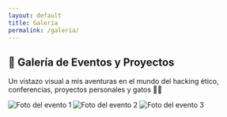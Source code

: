 ```yaml
---
layout: default
title: Galería
permalink: /galeria/
---
```


## 📸 Galería de Eventos y Proyectos

Un vistazo visual a mis aventuras en el mundo del hacking ético, conferencias, proyectos personales y gatos 💜🐾

<div class="gallery">
  <img src="/assets/img/galeria/foto1.jpg" alt="Foto del evento 1">
  <img src="/assets/img/galeria/foto2.jpg" alt="Foto del evento 2">
  <img src="/assets/img/galeria/foto3.jpg" alt="Foto del evento 3">
</div>